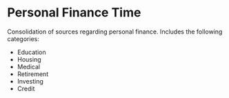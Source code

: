 # Personal Finance Time

Consolidation of sources regarding personal finance.
Includes the following categories:
* Education
* Housing
* Medical
* Retirement
* Investing
* Credit
